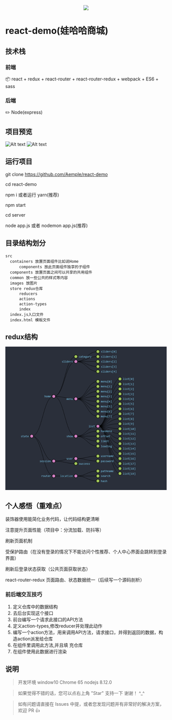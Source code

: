 <p align="center">
<img src="https://img.shields.io/badge/Language-%20JavaScript%20-f9e229.svg">
</p>

# react-demo(娃哈哈商城)

##  技术栈
### 前端
📦 react + redux + react-router + react-router-redux + webpack + ES6 + sass
### 后端
 ✏️ Node(express)

## 项目预览
![Alt text](Read/sy.gif)
![Alt text](Read/qt.gif)

## 运行项目
 git clone https://github.com/Aemple/react-demo

 cd react-demo

 npm i  或者运行  yarn(推荐)
  
 npm start

 cd server

 node app.js 或者 nodemon app.js(推荐)



## 目录结构划分
```
src
  containers 放置页面组件比如说Home
      components 放此页面组件独享的子组件
  components 放置页面之间可以共享的共用组件
  common 放一些公共的样式等内容
  images 放图片
  store redux仓库 
      reducers
      actions
      action-types
      index
  index.js入口文件
  index.html 模板文件
```
## redux结构
![Alt text](Read/state.png)

## 个人感悟（重难点）

装饰器使用能简化业务代码，让代码结构更清晰

注意提升页面性能（项目中：分流加载、防抖等）

刷新页面机制

受保护路由（在没有登录的情况下不能访问个性推荐、个人中心界面会跳转到登录界面）

刷新后登录状态获取（公共页面获取状态）

react-router-redux 页面路由、状态数据统一（后续写一个源码剖析）



### 前后端交互技巧
1. 定义仓库中的数据结构
2. 去后台实现这个接口
3. 前台编写一个请求此接口的API方法
4. 定义action-types,修改reducer并处理此动作
5. 编写一个action方法，用来调用API方法，请求接口，并得到返回的数据，构造action派发给仓库
6. 在组件里调用此方法,并且填 充仓库
7. 在组件使用此数据进行渲染

## 说明

  >  开发环境 window10  Chrome 65  nodejs 8.12.0

  >  如果觉得不错的话，您可以点右上角 "Star" 支持一下 谢谢！ ^_^

  >  如有问题请直接在 Issues 中提，或者您发现问题并有非常好的解决方案，欢迎 PR 👍

